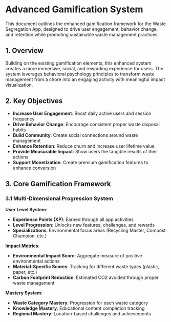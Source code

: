# Advanced Gamification System

This document outlines the enhanced gamification framework for the Waste Segregation App, designed to drive user engagement, behavior change, and retention while promoting sustainable waste management practices.

## 1. Overview

Building on the existing gamification elements, this enhanced system creates a more immersive, social, and rewarding experience for users. The system leverages behavioral psychology principles to transform waste management from a chore into an engaging activity with meaningful impact visualization.

## 2. Key Objectives

- **Increase User Engagement**: Boost daily active users and session frequency
- **Drive Behavior Change**: Encourage consistent proper waste disposal habits
- **Build Community**: Create social connections around waste management
- **Enhance Retention**: Reduce churn and increase user lifetime value
- **Provide Measurable Impact**: Show users the tangible results of their actions
- **Support Monetization**: Create premium gamification features to enhance conversion

## 3. Core Gamification Framework

### 3.1 Multi-Dimensional Progression System

**User Level System**:
- **Experience Points (XP)**: Earned through all app activities
- **Level Progression**: Unlocks new features, challenges, and rewards
- **Specializations**: Environmental focus areas (Recycling Master, Compost Champion, etc.)

**Impact Metrics**:
- **Environmental Impact Score**: Aggregate measure of positive environmental actions
- **Material-Specific Scores**: Tracking for different waste types (plastic, paper, etc.)
- **Carbon Footprint Reduction**: Estimated CO2 avoided through proper waste management

**Mastery System**:
- **Waste Category Mastery**: Progression for each waste category
- **Knowledge Mastery**: Educational content completion tracking
- **Regional Mastery**: Location-based challenges and achievements
